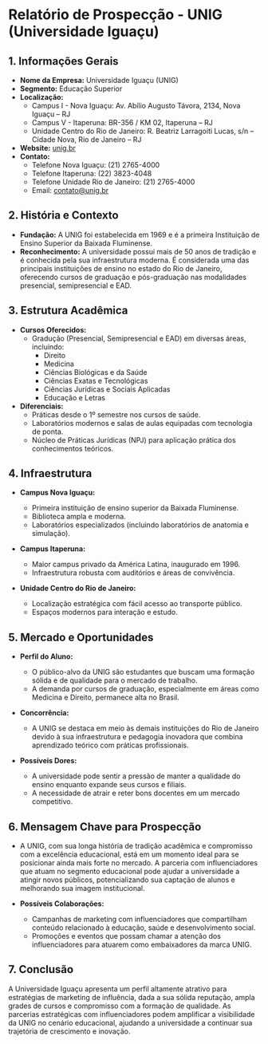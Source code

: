 # Relatório de Prospecção - UNIG (Universidade Iguaçu)

## 1. Informações Gerais

- **Nome da Empresa:** Universidade Iguaçu (UNIG)
- **Segmento:** Educação Superior
- **Localização:** 
  - Campus I - Nova Iguaçu: Av. Abílio Augusto Távora, 2134, Nova Iguaçu – RJ
  - Campus V - Itaperuna: BR-356 / KM 02, Itaperuna – RJ
  - Unidade Centro do Rio de Janeiro: R. Beatriz Larragoiti Lucas, s/n – Cidade Nova, Rio de Janeiro – RJ
- **Website:** [unig.br](http://www.unig.br)
- **Contato:** 
  - Telefone Nova Iguaçu: (21) 2765-4000
  - Telefone Itaperuna: (22) 3823-4048
  - Telefone Unidade Rio de Janeiro: (21) 2765-4000
  - Email: contato@unig.br

## 2. História e Contexto

- **Fundação:** A UNIG foi estabelecida em 1969 e é a primeira Instituição de Ensino Superior da Baixada Fluminense.
- **Reconhecimento:** A universidade possui mais de 50 anos de tradição e é conhecida pela sua infraestrutura moderna. É considerada uma das principais instituições de ensino no estado do Rio de Janeiro, oferecendo cursos de graduação e pós-graduação nas modalidades presencial, semipresencial e EAD.

## 3. Estrutura Acadêmica

- **Cursos Oferecidos:**
  - Gradução (Presencial, Semipresencial e EAD) em diversas áreas, incluindo:
    - Direito
    - Medicina
    - Ciências Biológicas e da Saúde
    - Ciências Exatas e Tecnológicas
    - Ciências Jurídicas e Sociais Aplicadas
    - Educação e Letras
- **Diferenciais:**
  - Práticas desde o 1º semestre nos cursos de saúde.
  - Laboratórios modernos e salas de aulas equipadas com tecnologia de ponta.
  - Núcleo de Práticas Jurídicas (NPJ) para aplicação prática dos conhecimentos teóricos.
  
## 4. Infraestrutura

- **Campus Nova Iguaçu:**
  - Primeira instituição de ensino superior da Baixada Fluminense.
  - Biblioteca ampla e moderna.
  - Laboratórios especializados (incluindo laboratórios de anatomia e simulação).
  
- **Campus Itaperuna:**
  - Maior campus privado da América Latina, inaugurado em 1996.
  - Infraestrutura robusta com auditórios e áreas de convivência.

- **Unidade Centro do Rio de Janeiro:**
  - Localização estratégica com fácil acesso ao transporte público.
  - Espaços modernos para interação e estudo.
  
## 5. Mercado e Oportunidades

- **Perfil do Aluno:**
  - O público-alvo da UNIG são estudantes que buscam uma formação sólida e de qualidade para o mercado de trabalho. 
  - A demanda por cursos de graduação, especialmente em áreas como Medicina e Direito, permanece alta no Brasil.

- **Concorrência:** 
  - A UNIG se destaca em meio às demais instituições do Rio de Janeiro devido à sua infraestrutura e pedagogia inovadora que combina aprendizado teórico com práticas profissionais.

- **Possíveis Dores:**
  - A universidade pode sentir a pressão de manter a qualidade do ensino enquanto expande seus cursos e filiais.
  - A necessidade de atrair e reter bons docentes em um mercado competitivo.

## 6. Mensagem Chave para Prospecção

- A UNIG, com sua longa história de tradição acadêmica e compromisso com a excelência educacional, está em um momento ideal para se posicionar ainda mais forte no mercado. A parceria com influenciadores que atuam no segmento educacional pode ajudar a universidade a atingir novos públicos, potencializando sua captação de alunos e melhorando sua imagem institucional.

- **Possíveis Colaborações:**
  - Campanhas de marketing com influenciadores que compartilham conteúdo relacionado à educação, saúde e desenvolvimento social.
  - Promoções e eventos que possam chamar a atenção dos influenciadores para atuarem como embaixadores da marca UNIG.

## 7. Conclusão

A Universidade Iguaçu apresenta um perfil altamente atrativo para estratégias de marketing de influência, dada a sua sólida reputação, ampla grades de cursos e compromisso com a formação de qualidade. As parcerias estratégicas com influenciadores podem amplificar a visibilidade da UNIG no cenário educacional, ajudando a universidade a continuar sua trajetória de crescimento e inovação.